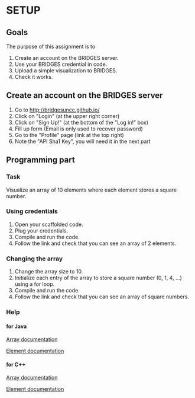SETUP
=====

Goals
-----

The purpose of this assignment is to
1. Create an account on the BRIDGES server.
2. Use your BRIDGES credential in code.
3. Upload a simple visualization to BRIDGES.
4. Check it works.

Create an account on the BRIDGES server
---------------------------------------

1. Go to http://bridgesuncc.github.io/
2. Click on "Login" (at the upper right corner)
3. Click on "Sign Up!" (at the bottom of the "Log in!" box)
4. Fill up form (Email is only used to recover password)
5. Go to the "Profile" page (link at the top right)
6. Note the "API Sha1 Key", you will need it in the next part

Programming part
----------------

### Task

Visualize an array of 10 elements where each element stores a square number.

### Using credentials

1. Open your scaffolded code.
2. Plug your credentials.
3. Compile and run the code.
4. Follow the link and check that you can see an array of  2 elements.

### Changing the array

1. Change the array size to 10.
2. Initialize each entry of the array to store a square number (0, 1, 4, ...) using a for loop.
3. Compile and run the code.
4. Follow the link and check that you can see an array of square numbers.

### Help

#### for Java

[Array documentation](http://bridgesuncc.github.io/doc/java-api/current/html/classbridges_1_1base_1_1_array.html)

[Element documentation](http://bridgesuncc.github.io/doc/java-api/current/html/classbridges_1_1base_1_1_element.html)

#### for C++


[Array documentation](http://bridgesuncc.github.io/doc/cxx-api/current/html/classbridges_1_1_array.html)

[Element documentation](http://bridgesuncc.github.io/doc/cxx-api/current/html/classbridges_1_1_element.html)
